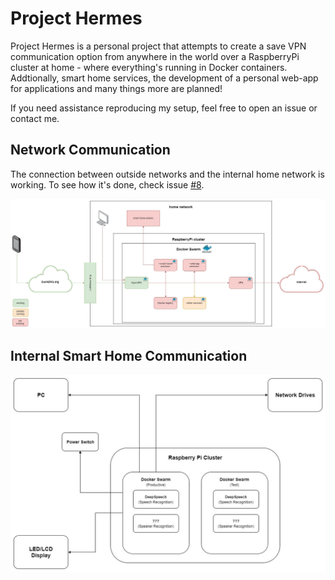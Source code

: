 # Project Hermes
Project Hermes is a personal project that attempts to create a save VPN communication option from anywhere in the world over a RaspberryPi cluster at home - where everything's running in Docker containers. Addtionally, smart home services, the development of a personal web-app for applications and many things more are planned!

If you need assistance reproducing my setup, feel free to open an issue or contact me.

## Network Communication
The connection between outside networks and the internal home network is working. To see how it's done, check issue [#8](/../../issues/8).

![Network_communication](/Concept/Network_communication.jpg)

## Internal Smart Home Communication
![Concept_draft](/Concept/internal_communication.jpg)
